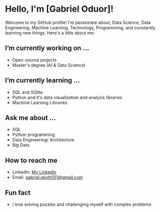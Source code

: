 # Hello, I'm [Gabriel Oduor]!

Welcome to my GitHub profile! I'm passionate about, Data Science, Data Engineering, Machine Learning, Technology, Programming, and constantly learning new things. Here's a little about me:

##  I’m currently working on ...
- Open-source projects
- Master's degree (AI & Data Science)
  

##  I’m currently learning ...
- SQL and SQlite 
- Python and it's data visualization and analysis libraries
- Machine Learning Libraries

## Ask me about ...
- SQL
- Python programming
- Data Engineering/ Architecture
- Big Data
##  How to reach me
- LinkedIn: [My LinkedIn](linkedin.com/in/gabriel-oduor)
- Email: gabriel.okoth101@gmail.com

## Fun fact
- I love solving puzzles and challenging myself with complex problems


